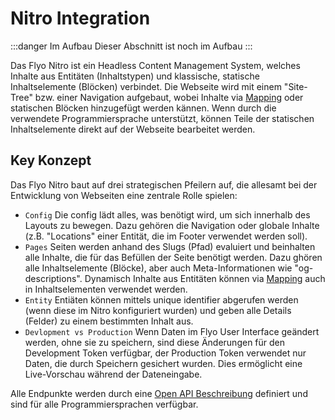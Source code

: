 # Nitro Integration

:::danger Im Aufbau
Dieser Abschnitt ist noch im Aufbau
:::

Das Flyo Nitro ist ein Headless Content Management System, welches Inhalte aus Entitäten (Inhaltstypen) und klassische, statische Inhaltselemente (Blöcken) verbindet. Die Webseite wird mit einem "Site-Tree" bzw. einer Navigation aufgebaut, wobei Inhalte via [Mapping](/infos/mapping) oder statischen Blöcken hinzugefügt werden kännen. Wenn durch die verwendete Programmiersprache unterstützt, können Teile der statischen Inhaltselemente direkt auf der Webseite bearbeitet werden.

## Key Konzept

Das Flyo Nitro baut auf drei strategischen Pfeilern auf, die allesamt bei der Entwicklung von Webseiten eine zentrale Rolle spielen:

- `Config` Die config lädt alles, was benötigt wird, um sich innerhalb des Layouts zu bewegen.  Dazu gehören die Navigation oder globale Inhalte (z.B. "Locations" einer Entität, die im Footer verwendet werden soll).
- `Pages` Seiten werden anhand des Slugs (Pfad) evaluiert und beinhalten alle Inhalte, die für das Befüllen der Seite benötigt werden. Dazu ghören alle Inhaltselemente (Blöcke), aber auch Meta-Informationen wie "og-descriptions". Dynamisch Inhalte aus Entitäten können via [Mapping](/infos/mapping) auch in Inhaltselementen verwendet werden.
- `Entity` Entiäten können mittels unique identifier abgerufen werden (wenn diese im Nitro konfiguriert wurden) und geben alle Details (Felder) zu einem bestimmten Inhalt aus.
- `Devlopment vs Production` Wenn Daten im Flyo User Interface geändert werden, ohne sie zu speichern, sind diese Änderungen für den Development Token verfügbar, der Production Token verwendet nur Daten, die durch Speichern gesichert wurden. Dies ermöglicht eine Live-Vorschau während der Dateneingabe.

Alle Endpunkte werden durch eine [Open API Beschreibung](https://api.flyo.cloud/nitro/openapi) definiert und sind für alle Programmiersprachen verfügbar.
